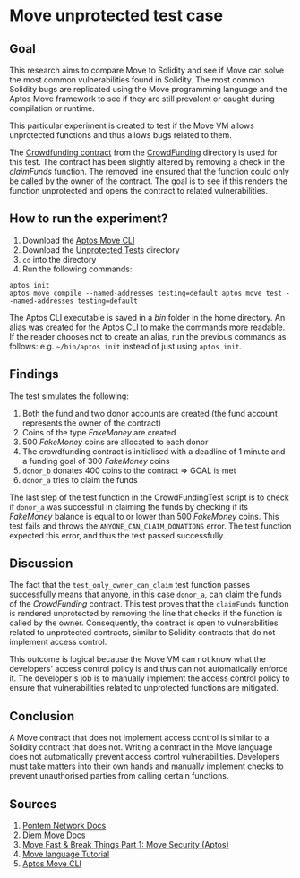 # Move unprotected test case

## Goal 
This research aims to compare Move to Solidity and see if Move can solve the most common vulnerabilities found in Solidity. The most common Solidity bugs are replicated using the Move programming language and the Aptos Move framework to see if they are still prevalent or caught during compilation or runtime.

This particular experiment is created to test if the Move VM allows unprotected functions and thus allows bugs related to them.

The [Crowdfunding contract](../Crowdfunding_contract/sources/CrowdFunding.move) from the [CrowdFunding](../Crowdfunding_contract) directory is used for this test. The contract has been slightly altered by removing a check in the *claimFunds* function. The removed line ensured that the function could only be called by the owner of the contract. The goal is to see if this renders the function unprotected and opens the contract to related vulnerabilities.

## How to run the experiment?
1. Download the [Aptos Move CLI](https://aptos.dev/cli-tools/aptos-cli-tool/install-aptos-cli/)
2. Download the [Unprotected Tests](../Unprotected_tests/) directory
3. <code>cd</code> into the directory
4. Run the following commands:

 ```
 aptos init
 aptos move compile --named-addresses testing=default aptos move test --named-addresses testing=default
 ```

The Aptos CLI executable is saved in a *bin* folder in the home directory. An alias was created for the Aptos CLI to make the commands more readable. If the reader chooses not to create an alias, run the previous commands as follows: e.g. <code>~/bin/aptos init</code> instead of just using <code>aptos init</code>.

## Findings
The test simulates the following:
1. Both the fund and two donor accounts are created (the fund account represents the owner of the contract)
2. Coins of the type *FakeMoney* are created
3. 500 *FakeMoney* coins are allocated to each donor
4. The crowdfunding contract is initialised with a deadline of 1 minute and a funding goal of 300 *FakeMoney* coins
5. <code>donor_b</code> donates 400 coins to the contract => GOAL is met 
6. <code>donor_a</code> tries to claim the funds

The last step of the test function in the CrowdFundingTest script is to check if <code>donor_a</code> was successful in claiming the funds by checking if its *FakeMoney* balance is equal to or lower than 500 *FakeMoney* coins. This test fails and throws the <code>ANYONE_CAN_CLAIM_DONATIONS</code> error. The test function expected this error, and thus the test passed successfully. 

## Discussion
The fact that the <code>test_only_owner_can_claim</code> test function passes successfully means that anyone, in this case <code>donor_a</code>, can claim the funds of the *CrowdFunding* contract. This test proves that the <code>claimFunds</code> function is rendered unprotected by removing the line that checks if the function is called by the owner. Consequently, the contract is open to vulnerabilities related to unprotected contracts, similar to Solidity contracts that do not implement access control. 

This outcome is logical because the Move VM can not know what the developers' access control policy is and thus can not automatically enforce it. The developer's job is to manually implement the access control policy to ensure that vulnerabilities related to unprotected functions are mitigated.

## Conclusion
A Move contract that does not implement access control is similar to a Solidity contract that does not. Writing a contract in the Move language does not automatically prevent access control vulnerabilities. Developers must take matters into their own hands and manually implement checks to prevent unauthorised parties from calling certain functions.

## Sources
1. [Pontem Network Docs](https://docs.pontem.network/02.-move-language/lang)
2. [Diem Move Docs](https://diem.github.io/move/introduction.html)
3. [Move Fast & Break Things Part 1: Move Security (Aptos)](https://www.zellic.io/blog/move-fast-and-break-things-pt-1)
4. [Move language Tutorial](https://github.com/move-language/move/tree/main/language/documentation/tutorial)
5. [Aptos Move CLI](https://aptos.dev/cli-tools/aptos-cli-tool/install-aptos-cli/)